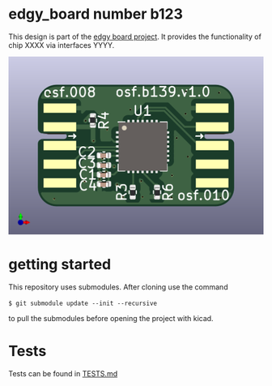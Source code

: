 # edgy_board number b123
This design is part of the [edgy board project](https://github.com/skunkforce/edgy_boards). It provides the functionality of chip XXXX via interfaces YYYY. 

![](/board/board.png)

# getting started
This repository uses submodules. After cloning use the command 

```$ git submodule update --init --recursive```

to pull the submodules before opening the project with kicad. 

# Tests
Tests can be found in [TESTS.md](TESTS.md)

